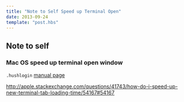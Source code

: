 ```yaml
---
title: "Note to Self Speed up Terminal Open"
date: 2013-09-24
template: "post.hbs"
---
```


## Note to self

### Mac OS speed up terminal open window

`.hushlogin` [manual page][]

[manual page]: (https://developer.apple.com/library/mac/documentation/Darwin/Reference/ManPages/man1/login.1.html)

http://apple.stackexchange.com/questions/41743/how-do-i-speed-up-new-terminal-tab-loading-time/54167#54167

